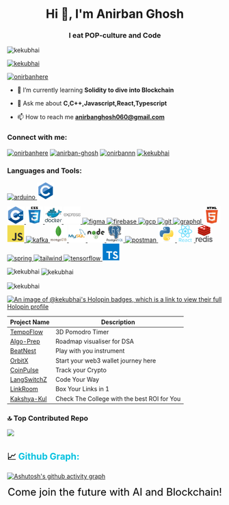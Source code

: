 <h1 align="center">Hi 👋, I'm Anirban Ghosh</h1>
<h3 align="center">I eat POP-culture and Code</h3>

<p align="left"> <img src="https://komarev.com/ghpvc/?username=kekubhai&label=Profile%20views&color=0e75b6&style=flat" alt="kekubhai" /> </p>

<p align="left"> <a href="https://github.com/ryo-ma/github-profile-trophy"><img src="https://github-profile-trophy.vercel.app/?username=kekubhai" alt="kekubhai" /></a> </p>

<p align="left"> <a href="https://twitter.com/onirbanhere" target="blank"><img src="https://img.shields.io/twitter/follow/onirbanhere?logo=twitter&style=for-the-badge" alt="onirbanhere" /></a> </p>

- 🌱 I’m currently learning **Solidity to dive into Blockchain**

- 💬 Ask me about **C,C++,Javascript,React,Typescript**

- 📫 How to reach me **anirbanghosh060@gmail.com**

<h3 align="left">Connect with me:</h3>
<p align="left">
<a href="https://twitter.com/onirbanhere" target="blank"><img align="center" src="https://raw.githubusercontent.com/rahuldkjain/github-profile-readme-generator/master/src/images/icons/Social/twitter.svg" alt="onirbanhere" height="30" width="42" /></a>
<a href="https://linkedin.com/in/anirban-ghosh010" target="blank"><img align="center" src="https://raw.githubusercontent.com/rahuldkjain/github-profile-readme-generator/master/src/images/icons/Social/linked-in-alt.svg" alt="anirban-ghosh" height="30" width="40" /></a>
<a href="https://instagram.com/onirbannn" target="blank"><img align="center" src="https://raw.githubusercontent.com/rahuldkjain/github-profile-readme-generator/master/src/images/icons/Social/instagram.svg" alt="onirbannn" height="30" width="40" /></a>
<a href="https://leetcode.com/u/anirbanghosh060/" target="blank"><img align="center" src="https://raw.githubusercontent.com/rahuldkjain/github-profile-readme-generator/master/src/images/icons/Social/leet-code.svg" alt="kekubhai" height="30" width="40" /></a>
</p>

<h3 align="left">Languages and Tools:</h3>
<p align="left"> 
  <a href="https://www.arduino.cc/" target="_blank" rel="noreferrer"> 
    <img src="https://cdn.worldvectorlogo.com/logos/arduino-1.svg" alt="arduino" width="40" height="40"/> 
  </a> 
  <a href="https://www.cprogramming.com/" target="_blank" rel="noreferrer"> 
    <img src="https://raw.githubusercontent.com/devicons/devicon/master/icons/c/c-original.svg" alt="c" width="40" height="40"/> 
  </a> 
  <!-- Add the rest of your icons here -->
  
<a href="https://www.w3schools.com/cpp/" target="_blank" rel="noreferrer"> <img src="https://raw.githubusercontent.com/devicons/devicon/master/icons/cplusplus/cplusplus-original.svg" alt="cplusplus" width="40" height="40"/> </a> <a href="https://www.w3schools.com/css/" target="_blank" rel="noreferrer"> <img src="https://raw.githubusercontent.com/devicons/devicon/master/icons/css3/css3-original-wordmark.svg" alt="css3" width="40" height="40"/> </a> <a href="https://www.docker.com/" target="_blank" rel="noreferrer"> <img src="https://raw.githubusercontent.com/devicons/devicon/master/icons/docker/docker-original-wordmark.svg" alt="docker" width="40" height="40"/> </a> <a href="https://expressjs.com" target="_blank" rel="noreferrer"> <img src="https://raw.githubusercontent.com/devicons/devicon/master/icons/express/express-original-wordmark.svg" alt="express" width="40" height="40"/> </a> <a href="https://www.figma.com/" target="_blank" rel="noreferrer"> <img src="https://www.vectorlogo.zone/logos/figma/figma-icon.svg" alt="figma" width="40" height="40"/> </a> <a href="https://firebase.google.com/" target="_blank" rel="noreferrer"> <img src="https://www.vectorlogo.zone/logos/firebase/firebase-icon.svg" alt="firebase" width="40" height="40"/> </a> <a href="https://cloud.google.com" target="_blank" rel="noreferrer"> <img src="https://www.vectorlogo.zone/logos/google_cloud/google_cloud-icon.svg" alt="gcp" width="40" height="40"/> </a> <a href="https://git-scm.com/" target="_blank" rel="noreferrer"> <img src="https://www.vectorlogo.zone/logos/git-scm/git-scm-icon.svg" alt="git" width="40" height="40"/> </a> <a href="https://graphql.org" target="_blank" rel="noreferrer"> <img src="https://www.vectorlogo.zone/logos/graphql/graphql-icon.svg" alt="graphql" width="40" height="40"/> </a> <a href="https://www.w3.org/html/" target="_blank" rel="noreferrer"> <img src="https://raw.githubusercontent.com/devicons/devicon/master/icons/html5/html5-original-wordmark.svg" alt="html5" width="40" height="40"/> </a> <a href="https://developer.mozilla.org/en-US/docs/Web/JavaScript" target="_blank" rel="noreferrer"> <img src="https://raw.githubusercontent.com/devicons/devicon/master/icons/javascript/javascript-original.svg" alt="javascript" width="40" height="40"/> </a> <a href="https://kafka.apache.org/" target="_blank" rel="noreferrer"> <img src="https://www.vectorlogo.zone/logos/apache_kafka/apache_kafka-icon.svg" alt="kafka" width="40" height="40"/> </a> <a href="https://www.mongodb.com/" target="_blank" rel="noreferrer"> <img src="https://raw.githubusercontent.com/devicons/devicon/master/icons/mongodb/mongodb-original-wordmark.svg" alt="mongodb" width="40" height="40"/> </a> <a href="https://www.mysql.com/" target="_blank" rel="noreferrer"> <img src="https://raw.githubusercontent.com/devicons/devicon/master/icons/mysql/mysql-original-wordmark.svg" alt="mysql" width="40" height="40"/> </a> <a href="https://nodejs.org" target="_blank" rel="noreferrer"> <img src="https://raw.githubusercontent.com/devicons/devicon/master/icons/nodejs/nodejs-original-wordmark.svg" alt="nodejs" width="40" height="40"/> </a> <a href="https://www.postgresql.org" target="_blank" rel="noreferrer"> <img src="https://raw.githubusercontent.com/devicons/devicon/master/icons/postgresql/postgresql-original-wordmark.svg" alt="postgresql" width="40" height="40"/> </a> <a href="https://postman.com" target="_blank" rel="noreferrer"> <img src="https://www.vectorlogo.zone/logos/getpostman/getpostman-icon.svg" alt="postman" width="40" height="40"/> </a> <a href="https://www.python.org" target="_blank" rel="noreferrer"> <img src="https://raw.githubusercontent.com/devicons/devicon/master/icons/python/python-original.svg" alt="python" width="40" height="40"/> </a> <a href="https://reactjs.org/" target="_blank" rel="noreferrer"> <img src="https://raw.githubusercontent.com/devicons/devicon/master/icons/react/react-original-wordmark.svg" alt="react" width="40" height="40"/> </a> <a href="https://redis.io" target="_blank" rel="noreferrer"> <img src="https://raw.githubusercontent.com/devicons/devicon/master/icons/redis/redis-original-wordmark.svg" alt="redis" width="40" height="40"/> </a> <a href="https://spring.io/" target="_blank" rel="noreferrer"> <img src="https://www.vectorlogo.zone/logos/springio/springio-icon.svg" alt="spring" width="40" height="40"/> </a> <a href="https://tailwindcss.com/" target="_blank" rel="noreferrer"> <img src="https://www.vectorlogo.zone/logos/tailwindcss/tailwindcss-icon.svg" alt="tailwind" width="40" height="40"/> </a> <a href="https://www.tensorflow.org" target="_blank" rel="noreferrer"> <img src="https://www.vectorlogo.zone/logos/tensorflow/tensorflow-icon.svg" alt="tensorflow" width="40" height="40"/> </a> <a href="https://www.typescriptlang.org/" target="_blank" rel="noreferrer"> <img src="https://raw.githubusercontent.com/devicons/devicon/master/icons/typescript/typescript-original.svg" alt="typescript" width="40" height="40"/> </a> </p>
</p>

<p><img align="left" src="https://github-readme-stats.vercel.app/api/top-langs?username=kekubhai&show_icons=true&locale=en&layout=compact" alt="kekubhai" /></p>

<p>&nbsp;<img align="center" src="https://github-readme-stats.vercel.app/api?username=kekubhai&show_icons=true&locale=en" alt="kekubhai" /></p>

<p><img align="center" src="https://github-readme-streak-stats.herokuapp.com/?user=kekubhai&" alt="kekubhai" /></p>
<!-- Adding the requested image with text -->


[![An image of @kekubhai's Holopin badges, which is a link to view their full Holopin profile](https://holopin.me/kekubhai)](https://holopin.io/@kekubhai)


| Project Name                                               | Description                  |
| ---------------------------------------------------------- | ---------------------------- |
| [TempoFlow](https://66fad4069243881f2dceed81--voluble-kashata-684138.netlify.app/)   | 3D Pomodro Timer        |
| [Algo-Prep](https://algo-path.vercel.app/)      | Roadmap visualiser for DSA    |
| [BeatNest](https://beatnext.vercel.app/)     | Play with you instrument |
| [OrbitX](https://orbitx-ecru.vercel.app/)    | Start your web3 wallet journey here |
|[CoinPulse](https://coinpulsenew.netlify.app/) |Track your Crypto|
|[LangSwitchZ](https://langswitchz.vercel.app/) | Code Your Way |
|[LinkRoom](https://linkroom-livid.vercel.app/) | Box Your Links in 1 |
|[Kakshya-Kul](https://kakshya-kul.vercel.app/) | Check The College with the best ROI for You |

### 🔝 Top Contributed Repo
![](https://github-contributor-stats.vercel.app/api?username=kekubhai&limit=5&theme=dark&combine_all_yearly_contributions=false)

<p><h2 style="text-decoration: none; cursor: none;">📈  <span style="color: #00c2e0">Github Graph:</span></h2></p>



[![Ashutosh's github activity graph](https://github-readme-activity-graph.vercel.app/graph?username=kekubhai&bg_color=02011e&color=ffffff&line=37ff00&point=ffffff&area=true&hide_border=true)](https://github.com/ashutosh00710/github-readme-activity-graph)

<p align="center">
  <span style="color:black; font-size:24px;">Come join the future with AI and Blockchain!</span>
</p>


